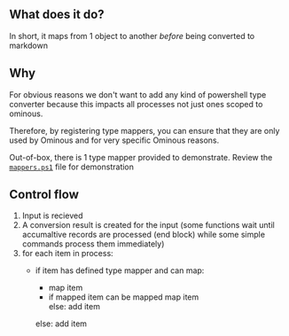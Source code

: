 ##  What does it do?

In short, it maps from 1 object to another *before* being converted to markdown

## Why

For obvious reasons we don't want to add any kind of powershell type converter because this impacts all processes not just ones scoped to ominous.

Therefore, by registering type mappers, you can ensure that they are only used by Ominous and for very specific Ominous reasons.

Out-of-box, there is 1 type mapper provided to demonstrate. Review the [`mappers.ps1`](https://github.com/soulshined/OMINOUS/blob/master/src/Ominous/mappers.ps1) file for demonstration

## Control flow

1. Input is recieved
2. A conversion result is created for the input (some functions wait until accumaltive records are processed (end block) while some simple commands process them immediately)
3. for each item in process:
    - if item has defined type mapper and can map:
        - map item
        - if mapped item can be mapped
            map item<br>
          else: add item

      else: add item

